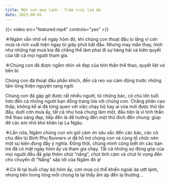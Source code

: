 ```yaml
---
title: Một cơn mưa lạnh - Trăm trái tim ấm
date: 2023-08-01
---
```


{{< video src="featured.mp4" controls="yes" >}}

☀️Ngăm vẫn nhớ về ngày hôm đó, khi chúng con thoạt đầu lo lắng vì cơn mưa rả rích xuất hiện ngay từ giây phút bắt đầu. Nhưng may mắn thay, hình như những hạt mưa kia đã chẳng thể làm phai đi sự hăng hái và kiên quyết của tất cả mọi người tham gia.

☀️Chúng con đã được ngắm nhìn vẻ đẹp của tinh thần thể thao, quyết liệt và bền bỉ.

Chúng con đã thoạt đầu phấn khích, đến cả reo vui cảm động trước những tấm lòng thiện nguyện rạng ngời.

Chúng con đã gặp gỡ được rất nhiều người, từ những bác, cô chú lớn tuổi hơn đến cả những người bạn đồng trang lứa với chúng con. Chẳng phân cao thấp, không kể ai đã từng quen với việc chạy bộ hay ai vừa mới được thử lần đầu, dưới cơn mưa ấy, tất cả như hoà chung làm một, đầu tiên là vì tinh thần thể thao sáng đẹp, tiếp đến là để hướng đến một thứ đích đến chung: giúp đỡ các em nhỏ khó khăn tại La Ngâu.

☀️Lần nữa, Ngăm chúng con xin gửi cảm ơn sâu sắc đến các bác, các cô chú đến từ Binh Phu Runners vì đã hỗ trợ chúng con và cùng tổ chức nên một sự kiện đong đầy ý nghĩa. Đồng thời, chúng mình cũng biết ơn các bạn trẻ đã có mặt ngày hôm ấy và tham gia chạy. Tất cả những sự đóng góp của mọi người đều đã góp thêm chút “nắng", chút tình cảm và chút hi vọng đến cho chuyến đi “Nắng" sắp tới của Ngăm đó ạ!

☀️Có lẽ tại buổi chạy bộ hôm ấy, cơn mưa có thể khiến ngoài da ướt lạnh, nhưng bên trong lòng mỗi chúng ta lại thấy ấm áp đến lạ thường…

